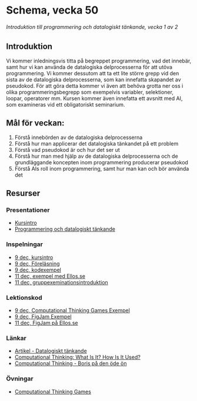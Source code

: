 # Schema, vecka 50
###### Introduktion till programmering och datalogiskt tänkande, vecka 1 av 2

## Introduktion

Vi kommer inledningsvis titta på begreppet programmering, vad det innebär, samt hur vi kan använda de datalogiska delprocesserna för att utöva programmering. Vi kommer dessutom att ta ett lite större grepp vid den sista av de datalogiska delprocesserna, som kan innefatta skapandet av pseudokod. För att göra detta kommer vi även att behöva grotta ner oss i olika programmeringsbegrepp som exempelvis variabler, selektioner, loopar, operatorer mm. Kursen kommer även innefatta ett avsnitt med AI, som examineras vid ett obligatoriskt seminarium.

## Mål för veckan:
1. Förstå innebörden av de datalogiska delprocesserna
2. Förstå hur man applicerar det datalogiska tänkandet på ett problem
3. Förstå vad pseudokod är och hur det ser ut
4. Förstå hur man med hjälp av de datalogiska delprocesserna och de grundläggande koncepten inom programmering producerar pseudokod
5. Förstå AIs roll inom programmering, samt hur man kan och bör använda det

## Resurser

### Presentationer

* [Kursintro](https://docs.google.com/presentation/d/1gKkNsgWH5oKPzhSoPRT1gDkMVkxHtGi1/edit?usp=sharing&ouid=117251319654116712560&rtpof=true&sd=true)
* [Programmering och datalogiskt tänkande](https://docs.google.com/presentation/d/1OUtxmCEAG59hPvqviQFK6MSuNVMCoWry/edit?usp=sharing&ouid=117251319654116712560&rtpof=true&sd=true)

### Inspelningar

* [9 dec, kursintro](https://funet.sharepoint.com/:v:/s/FrontendutvecklareYH-Fe24Karlstad-Arvika/Ee07aVMteX5Knj8FWvPW7FoBG2epcEcTkXiOotFdF3cXGw?e=kIkXWu)
* [9 dec, Föreläsning](https://funet.sharepoint.com/:v:/s/FrontendutvecklareYH-Fe24Karlstad-Arvika/EXHlcw2LNB5FouUH1pF-pg0BUN67zd7QKW8QghNY3QIYYA?e=n0AAnq)
* [9 dec, kodexempel](https://funet.sharepoint.com/:v:/s/FrontendutvecklareYH-Fe24Karlstad-Arvika/EUy8ns51AxJHv3W9Be12xjwB2DVYT02bajxAHgCC6vPtow?e=bukQZa)
* [11 dec, exempel med Ellos.se](https://funet.sharepoint.com/:v:/s/FrontendutvecklareYH-Fe24Karlstad-Arvika/EdOJl_57sx1MsrWoT3jVvWMBRZMMBs-3QKFoVca9vGH0Vg?e=ZORoH8)
* [11 dec, gruppexeminationsintroduktion](https://funet.sharepoint.com/:v:/s/FrontendutvecklareYH-Fe24Karlstad-Arvika/Eak6WxY1yBNOgy2pcnL1Qd0BYdvuNJDFWJc4b05R7cwqTQ?e=k0N49j)

### Lektionskod

* [9 dec, Computational Thinking Games Exempel](https://github.com/fu-comp-thinking-fe24/lecture-9-dec-comp-thinking/tree/main)
* [9 dec, FigJam Exempel](https://www.figma.com/board/wetCd9hxb4eG0igB4rMAnx/Untitled?node-id=0-1&t=E1ufTLMcDvT7zzEX-1)
* [11 dec, FigJam på Ellos.se](https://www.figma.com/board/tBESqAOKnggUrgo08iyT0g/Untitled?node-id=0-1&t=7DoAwsES5SSn3q4r-1)

### Länkar

* [Artikel - Datalogiskt tänkande](https://digiteket.se/kurs/du-kan-redan-datalogiskt-tankande/datalogiskt-tankande-en-definition-951.5dd26d30739ef8.20075132/)
* [Computational Thinking: What Is It? How Is It Used?](https://www.youtube.com/watch?v=qbnTZCj0ugI)
* [Computational Thinking - Boris på den öde ön](https://www.youtube.com/watch?v=dHWmnayy8MY)

### Övningar

* [Computational Thinking Games](https://github.com/fu-comp-thinking-fe24/exercise-computational-thinking-games)
